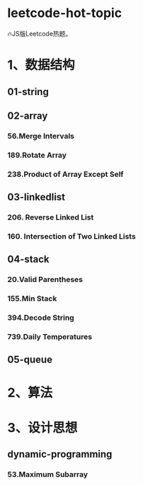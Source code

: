 # leetcode-hot-topic

🔥JS版Leetcode热题。

# 1、数据结构

## 01-string

## 02-array

### 56.Merge Intervals

### 189.Rotate Array

### 238.Product of Array Except Self

## 03-linkedlist

### 206. Reverse Linked List

### 160. Intersection of Two Linked Lists

## 04-stack

### 20.Valid Parentheses

### 155.Min Stack

### 394.Decode String

### 739.Daily Temperatures

## 05-queue

# 2、算法

# 3、设计思想

## dynamic-programming

### 53.Maximum Subarray
